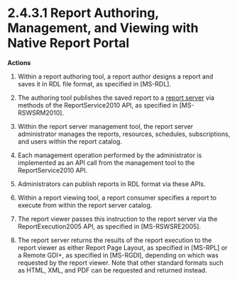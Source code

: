 <html dir="LTR" xmlns:mshelp="http://msdn.microsoft.com/mshelp" xmlns:ddue="http://ddue.schemas.microsoft.com/authoring/2003/5" xmlns:xlink="http://www.w3.org/1999/xlink" xmlns:tool="http://www.microsoft.com/tooltip">
    <head>
        <meta http-equiv="Content-Type" content="text/html; CHARSET=utf-8"></meta>
        <meta name="save" content="history"></meta>
        <title>2.4.3.1 Report Authoring, Management, and Viewing with Native Report Portal</title>
        <xml>
            <mshelp:toctitle title="2.4.3.1 Report Authoring, Management, and Viewing with Native Report Portal"></mshelp:toctitle>
            <mshelp:rltitle title="[MS-SSSO]: Report Authoring, Management, and Viewing with Native Report Portal"></mshelp:rltitle>
            <mshelp:keyword index="A" term="30ee261d-fa18-42a0-bbdb-cbd10aa94b4a"></mshelp:keyword>
            <mshelp:attr name="DCSext.ContentType" value="open specification"></mshelp:attr>
            <mshelp:attr name="AssetID" value="30ee261d-fa18-42a0-bbdb-cbd10aa94b4a"></mshelp:attr>
            <mshelp:attr name="TopicType" value="kbRef"></mshelp:attr>
            <mshelp:attr name="DCSext.Title" value="[MS-SSSO]: Report Authoring, Management, and Viewing with Native Report Portal" />
        </xml>
    </head>
    <body>
        <div id="header">
            <h1 class="heading">2.4.3.1 Report Authoring, Management, and Viewing with Native Report Portal</h1>
        </div>
        <div id="mainSection">
            <div id="mainBody">
                <div id="allHistory" class="saveHistory"></div>
                <div id="sectionSection0" class="section" name="collapseableSection">
                    

<p><b>Actions</b></p>

<ol><li><p><span>    </span>Within a report
authoring tool, a report author designs a report and saves it in RDL file
format, as specified in <mshelp:link keywords="53287204-7cd0-4bc9-a5cd-d42a5925dca1" tabindex="0">[MS-RDL]</mshelp:link>. 
</p>

</li><li><p><span>    </span>The authoring
tool publishes the saved report to a <a href="20049766-3c6e-4f20-a20e-64785e88f6f2.html#gt_cbdd3a12-e9ec-43e2-ac97-9c47f171f96a">report server</a> via methods
of the ReportService2010 API, as specified in <mshelp:link keywords="0c9864cf-afe9-4789-ae9e-a55df1ff9111" tabindex="0">[MS-RSWSRM2010]</mshelp:link>.</p>

</li><li><p><span>    </span>Within the
report server management tool, the report server administrator manages the
reports, resources, schedules, subscriptions, and users within the report
catalog.  </p>

</li><li><p><span>    </span>Each management
operation performed by the administrator is implemented as an API call from the
management tool to the ReportService2010 API.</p>

</li><li><p><span>    </span>Administrators
can publish reports in RDL format via these APIs.</p>

</li><li><p><span>    </span>Within a report
viewing tool, a report consumer specifies a report to execute from within the
report server catalog.</p>

</li><li><p><span>    </span>The report
viewer passes this instruction to the report server via the ReportExecution2005
API, as specified in <mshelp:link keywords="96c33524-52c1-4358-a23a-6921db74211c" tabindex="0">[MS-RSWSRE2005]</mshelp:link>.</p>

</li><li><p><span>    </span>The report
server returns the results of the report execution to the report viewer as
either Report Page Layout, as specified in <mshelp:link keywords="9c4ff7ba-f6da-4092-9670-aa0e54e73887" tabindex="0">[MS-RPL]</mshelp:link>
or a Remote GDI+, as specified in <mshelp:link keywords="b420a652-10eb-49b2-834c-ebc4d31e8ce5" tabindex="0">[MS-RGDI]</mshelp:link>,
depending on which was requested by the report viewer. Note that other standard
formats such as HTML, XML, and PDF can be requested and returned instead.</p>

</li></ol>
                </div>
            </div>
        </div>
    </body>
</html>